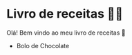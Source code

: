# Livro de receitas :woman_cook:

Olá! Bem vindo ao meu livro de receitas :wave:

- Bolo de Chocolate
